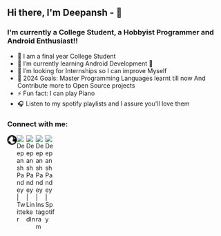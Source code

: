## Hi there, I'm Deepansh - 👋

### I'm currently a College Student, a Hobbyist Programmer and Android Enthusiast!!

- 🔭 I am a final year College Student
- 🌱 I’m currently learning Android Development 🤣
- 👯 I’m looking for Internships so I can improve Myself
- 🥅 2024 Goals: Master Programming Languages learnt till now And Contribute more to Open Source projects
- ⚡ Fun fact: I can play Piano
- 🎧 Listen to my spotify playlists and I assure you'll love them


### Connect with me:

[<img align="left" alt="deepanshpandey.ml" width="22px" src="https://raw.githubusercontent.com/iconic/open-iconic/master/svg/globe.svg" />][website]
[<img align="left" alt="Deepansh Pandey | Twitter" width="22px" src="https://cdn.jsdelivr.net/npm/simple-icons@v3/icons/twitter.svg" />][twitter]
[<img align="left" alt="Deepansh Pandey | LinkedIn" width="22px" src="https://cdn.jsdelivr.net/npm/simple-icons@v3/icons/linkedin.svg" />][linkedin]
[<img align="left" alt="Deepansh Pandey | Instagram" width="22px" src="https://cdn.jsdelivr.net/npm/simple-icons@v3/icons/instagram.svg" />][instagram]
[<img align="left" alt="Deepansh Pandey | Spotify" width="22px" src="https://simpleicons.org/icons/spotify.svg" />][spotify]


</details>

[website]: https://deepanshpandey.github.io
[twitter]: https://twitter.com/deepanshpandey_
[instagram]: https://instagram.com/coffeeinacafe
[linkedin]: https://www.linkedin.com/in/deepansh-pandey-8abb531b4
[spotify]: https://open.spotify.com/user/21gsmdzwp4u22tfa22g7hqntq
